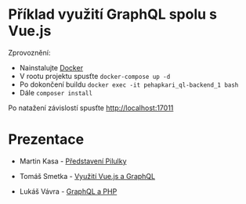 # Příklad využití GraphQL spolu s Vue.js

Zprovoznění:

- Nainstalujte  [Docker](https://www.docker.com/)
- V rootu projektu spusťte `docker-compose up -d`
- Po dokončení buildu `docker exec -it pehapkari_ql-backend_1 bash`
- Dále `composer install`

Po natažení závislostí spusťte [http://localhost:17011](http://localhost:17011) 

# Prezentace 
- Martin Kasa - [Představení Pilulky](https://docs.google.com/presentation/d/1kTqDEvKWaL_xcG7Zw6R88cEButeUc0VyzGdwE5DJV0M/edit#slide=id.p3)


- Tomáš Smetka - [Využití Vue.js a GraphQL
](https://docs.google.com/presentation/d/1bt37WJFcl-3x3mmQJZh49iYZxJix6NirrprRMfyfT0o/edit#slide=id.p3)

- Lukáš Vávra - [GraphQL a PHP](https://docs.google.com/presentation/d/1Yky9JsC54ZHOuPIeEkD9DB5ta3fDscluizq6IJN6eDg/edit#slide=id.p3) 
 

